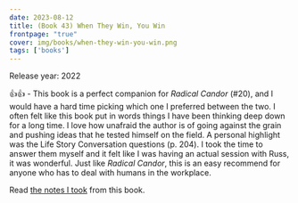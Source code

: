 ```yaml
---
date: 2023-08-12
title: (Book 43) When They Win, You Win
frontpage: "true"
cover: img/books/when-they-win-you-win.png
tags: ['books']
---
```


Release year: 2022

👍👍 - This book is a perfect companion for *Radical Candor* (#20), and I would have a hard time picking which one I preferred between the two. I often felt like this book put in words things I have been thinking deep down for a long time. I love how unafraid the author is of going against the grain and pushing ideas that he tested himself on the field. A personal highlight was the Life Story Conversation questions (p. 204). I took the time to answer them myself and it felt like I was having an actual session with Russ, it was wonderful. Just like *Radical Candor*, this is an easy recommend for anyone who has to deal with humans in the workplace.

Read [the notes I took](https://drive.google.com/file/d/1fVO5meLCJ9ZTNG2rnrpSb7g99gwnU_V0/view?usp=drive_link) from this book.
